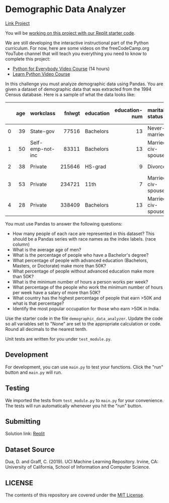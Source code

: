 # Demographic Data Analyzer

[Link Project](https://www.freecodecamp.org/learn/data-analysis-with-python/data-analysis-with-python-projects/demographic-data-analyzer)

You will be [working on this project with our Replit starter code](https://replit.com/github/freeCodeCamp/boilerplate-demographic-data-analyzer).

We are still developing the interactive instructional part of the Python curriculum. For now, here are some videos on the freeCodeCamp.org YouTube channel that will teach you everything you need to know to complete this project:

- [Python for Everybody Video Course](https://www.freecodecamp.org/news/python-for-everybody/) (14 hours)
- [Learn Python Video Course](https://www.freecodecamp.org/news/learn-python-video-course/)

In this challenge you must analyze demographic data using Pandas. You are given a dataset of demographic data that was extracted from the 1994 Census database. Here is a sample of what the data looks like:

|     | age | workclass        | fnlwgt | education | education-num | marital-status     | occupation        | relationship  | race  | sex    | capital-gain | capital-loss | hours-per-week | native-country | salary |
| --: | --: | :--------------- | -----: | :-------- | ------------: | :----------------- | :---------------- | :------------ | :---- | :----- | -----------: | -----------: | -------------: | :------------- | :----- |
|   0 |  39 | State-gov        |  77516 | Bachelors |            13 | Never-married      | Adm-clerical      | Not-in-family | White | Male   |         2174 |            0 |             40 | United-States  | <=50K  |
|   1 |  50 | Self-emp-not-inc |  83311 | Bachelors |            13 | Married-civ-spouse | Exec-managerial   | Husband       | White | Male   |            0 |            0 |             13 | United-States  | <=50K  |
|   2 |  38 | Private          | 215646 | HS-grad   |             9 | Divorced           | Handlers-cleaners | Not-in-family | White | Male   |            0 |            0 |             40 | United-States  | <=50K  |
|   3 |  53 | Private          | 234721 | 11th      |             7 | Married-civ-spouse | Handlers-cleaners | Husband       | Black | Male   |            0 |            0 |             40 | United-States  | <=50K  |
|   4 |  28 | Private          | 338409 | Bachelors |            13 | Married-civ-spouse | Prof-specialty    | Wife          | Black | Female |            0 |            0 |             40 | Cuba           | <=50K  |

You must use Pandas to answer the following questions:

- How many people of each race are represented in this dataset? This should be a Pandas series with race names as the index labels. (race column)
- What is the average age of men?
- What is the percentage of people who have a Bachelor's degree?
- What percentage of people with advanced education (Bachelors, Masters, or Doctorate) make more than 50K?
- What percentage of people without advanced education make more than 50K?
- What is the minimum number of hours a person works per week?
- What percentage of the people who work the minimum number of hours per week have a salary of more than 50K?
- What country has the highest percentage of people that earn >50K and what is that percentage?
- Identify the most popular occupation for those who earn >50K in India.

Use the starter code in the file `demographic_data_analyzer`. Update the code so all variables set to "None" are set to the appropriate calculation or code. Round all decimals to the nearest tenth.

Unit tests are written for you under `test_module.py`.

## Development

For development, you can use `main.py` to test your functions. Click the "run" button and `main.py` will run.

## Testing

We imported the tests from `test_module.py` to `main.py` for your convenience. The tests will run automatically whenever you hit the "run" button.

## Submitting

Solution link: [Replit](...)

## Dataset Source

Dua, D. and Graff, C. (2019). UCI Machine Learning Repository. Irvine, CA: University of California, School of Information and Computer Science.

## LICENSE

The contents of this repository are covered under the [MIT License](LICENSE).
